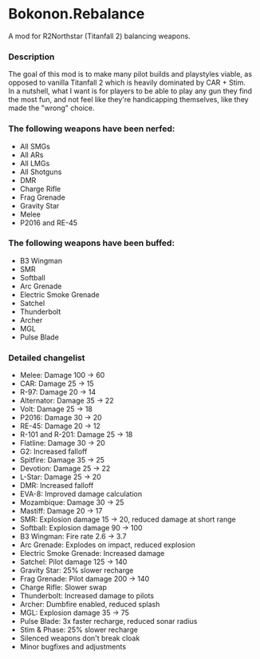 # Bokonon.Rebalance
A mod for R2Northstar (Titanfall 2) balancing weapons.

### Description
The goal of this mod is to make many pilot builds and playstyles viable, as opposed to vanilla Titanfall 2 which is heavily dominated by CAR + Stim.<br>
In a nutshell, what I want is for players to be able to play any gun they find the most fun, and not feel like they're handicapping themselves, like they made the "wrong" choice.

### The following weapons have been nerfed:

- All SMGs<br>
- All ARs<br>
- All LMGs<br>
- All Shotguns<br>
- DMR<br>
- Charge Rifle<br>
- Frag Grenade<br>
- Gravity Star<br>
- Melee<br>
- P2016 and RE-45<br>

### The following weapons have been buffed:
- B3 Wingman<br>
- SMR<br>
- Softball<br>
- Arc Grenade<br>
- Electric Smoke Grenade<br>
- Satchel<br>
- Thunderbolt<br>
- Archer<br>
- MGL<br>
- Pulse Blade<br>

### Detailed changelist

- Melee: Damage 100 -> 60
- CAR: Damage 25 -> 15
- R-97: Damage 20 -> 14
- Alternator: Damage 35 -> 22
- Volt: Damage 25 -> 18
- P2016: Damage 30 -> 20
- RE-45: Damage 20 -> 12
- R-101 and R-201: Damage 25 -> 18
- Flatline: Damage 30 -> 20
- G2: Increased falloff
- Spitfire: Damage 35 -> 25
- Devotion: Damage 25 -> 22
- L-Star: Damage 25 -> 20
- DMR: Increased falloff
- EVA-8: Improved damage calculation
- Mozambique: Damage 30 -> 25
- Mastiff: Damage 20 -> 17
- SMR: Explosion damage 15 -> 20, reduced damage at short range
- Softball: Explosion damage 90 -> 100
- B3 Wingman: Fire rate 2.6 -> 3.7
- Arc Grenade: Explodes on impact, reduced explosion
- Electric Smoke Grenade: Increased damage
- Satchel: Pilot damage 125 -> 140
- Gravity Star: 25% slower recharge
- Frag Grenade: Pilot damage 200 -> 140
- Charge Rifle: Slower swap
- Thunderbolt: Increased damage to pilots
- Archer: Dumbfire enabled, reduced splash
- MGL: Explosion damage 35 -> 75
- Pulse Blade: 3x faster recharge, reduced sonar radius
- Stim & Phase: 25% slower recharge
- Silenced weapons don't break cloak
- Minor bugfixes and adjustments

